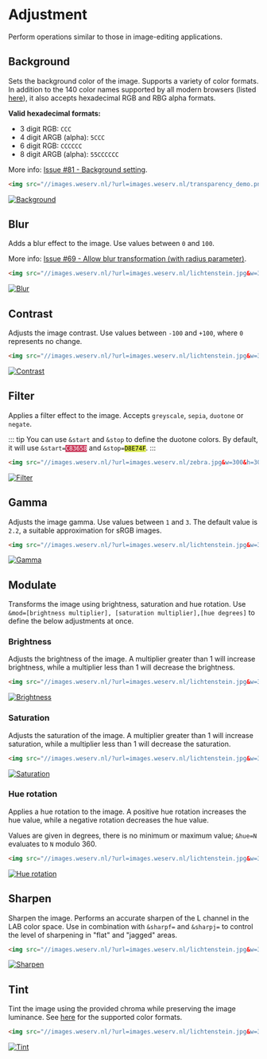 # Adjustment

Perform operations similar to those in image-editing applications.

## Background <Parameter text="&bg="/>

Sets the background color of the image. Supports a variety of color
formats. In addition to the 140 color names supported by all modern browsers (listed [here](supported-colors.md)),
it also accepts hexadecimal RGB and RBG alpha formats.

**Valid hexadecimal formats:**
- 3 digit RGB: `CCC`
- 4 digit ARGB (alpha): `5CCC`
- 6 digit RGB: `CCCCCC`
- 8 digit ARGB (alpha): `55CCCCCC`

More info: [Issue #81 - Background setting](https://github.com/weserv/images/issues/81).

```html
<img src="//images.weserv.nl/?url=images.weserv.nl/transparency_demo.png&w=400&bg=black">
```
[![Background](/static/transparency_demo.png?w=400&bg=black)](/?url=images.weserv.nl/transparency_demo.png&w=400&bg=black)

## Blur <Parameter text="&blur="/>

Adds a blur effect to the image. Use values between `0` and `100`.

More info: [Issue #69 - Allow blur transformation (with radius parameter)](https://github.com/weserv/images/issues/69).

```html
<img src="//images.weserv.nl/?url=images.weserv.nl/lichtenstein.jpg&w=300&blur=5">
```
[![Blur](/static/lichtenstein.jpg?w=300&blur=5)](/?url=images.weserv.nl/lichtenstein.jpg&w=300&blur=5)

## Contrast <Parameter text="&con="/>

Adjusts the image contrast. Use values between `-100` and `+100`, where `0` represents no change.

```html
<img src="//images.weserv.nl/?url=images.weserv.nl/lichtenstein.jpg&w=300&con=25">
```
[![Contrast](/static/lichtenstein.jpg?w=300&con=25)](/?url=images.weserv.nl/lichtenstein.jpg&w=300&con=25)

## Filter <Parameter text="&filt="/>

Applies a filter effect to the image. Accepts `greyscale`, `sepia`, `duotone` or `negate`.

::: tip
You can use `&start` and `&stop` to define the duotone colors. By default, it will use
<code>&start=<span style="background:#C83658;color:white;">C83658</span></code> and
<code>&stop=<span style="background:#D8E74F;color:black;">D8E74F</span></code>.
:::

```html
<img src="//images.weserv.nl/?url=images.weserv.nl/zebra.jpg&w=300&h=300&fit=cover&a=focal-82-0&filt=duotone">
```
[![Filter](/static/zebra.jpg?w=300&h=300&fit=cover&a=focal-82-0&filt=duotone)](/?url=images.weserv.nl/zebra.jpg&w=300&h=300&fit=cover&a=focal-82-0&filt=duotone)

## Gamma <Parameter text="&gam="/>

Adjusts the image gamma. Use values between `1` and `3`. The default value is `2.2`, a suitable
approximation for sRGB images.

```html
<img src="//images.weserv.nl/?url=images.weserv.nl/lichtenstein.jpg&w=300&gam=3">
```
[![Gamma](/static/lichtenstein.jpg?w=300&gam=3)](/?url=images.weserv.nl/lichtenstein.jpg&w=300&gam=3)

## Modulate <Parameter text="&mod="/><Badge text="New!" type="warn" vertical="middle"/>

Transforms the image using brightness, saturation and hue rotation. Use `&mod=[brightness multiplier],
[saturation multiplier],[hue degrees]` to define the below adjustments at once.

### Brightness <Parameter text="&mod="/>

Adjusts the brightness of the image. A multiplier greater than 1 will increase brightness, while a
multiplier less than 1 will decrease the brightness.

```html
<img src="//images.weserv.nl/?url=images.weserv.nl/lichtenstein.jpg&w=300&mod=2">
```
[![Brightness](/static/lichtenstein.jpg?w=300&mod=2)](/?url=images.weserv.nl/lichtenstein.jpg&w=300&mod=2)

### Saturation <Parameter text="&sat="/>

Adjusts the saturation of the image. A multiplier greater than 1 will increase saturation, while a multiplier
less than 1 will decrease the saturation.

```html
<img src="//images.weserv.nl/?url=images.weserv.nl/lichtenstein.jpg&w=300&sat=0.5">
```
[![Saturation](/static/lichtenstein.jpg?w=300&sat=0.5)](/?url=images.weserv.nl/lichtenstein.jpg&w=300&sat=0.5)

### Hue rotation <Parameter text="&hue="/>

Applies a hue rotation to the image. A positive hue rotation increases the hue value, while a negative
rotation decreases the hue value.

Values are given in degrees, there is no minimum or maximum value; `&hue=N` evaluates to `N` modulo
360.

```html
<img src="//images.weserv.nl/?url=images.weserv.nl/lichtenstein.jpg&w=300&hue=90">
```
[![Hue rotation](/static/lichtenstein.jpg?w=300&hue=90)](/?url=images.weserv.nl/lichtenstein.jpg&w=300&hue=90)

## Sharpen <Parameter text="&sharp="/>

Sharpen the image. Performs an accurate sharpen of the L channel in the LAB color space. Use in combination with
`&sharpf=` and `&sharpj=` to control the level of sharpening in "flat" and "jagged" areas.

```html
<img src="//images.weserv.nl/?url=images.weserv.nl/lichtenstein.jpg&w=300&sharp=3">
```
[![Sharpen](/static/lichtenstein.jpg?w=300&sharp=3)](/?url=images.weserv.nl/lichtenstein.jpg&w=300&sharp=3)

## Tint <Parameter text="&tint="/><Badge text="New!" type="warn" vertical="middle"/>

Tint the image using the provided chroma while preserving the image luminance. See [here](adjustment.md#background)
for the supported color formats.

```html
<img src="//images.weserv.nl/?url=images.weserv.nl/lichtenstein.jpg&w=300&tint=red">
```
[![Tint](/static/lichtenstein.jpg?w=300&tint=red)](/?url=images.weserv.nl/lichtenstein.jpg&w=300&tint=red)
